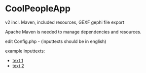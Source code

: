 CoolPeopleApp
=============
v2 incl. Maven, included resources, GEXF gephi file export

Apache Maven is needed to manage dependencies and resources.

edit Config.php - (inputtexts should be in english) 

example inputtexts: 
* [text 1](https://www.dropbox.com/s/7u6ofw068rlwkf9/inputtext_eng.txt)
* [text 2](https://www.dropbox.com/s/kgl2rd3gv1d1swh/inputtext_eng2.txt)
